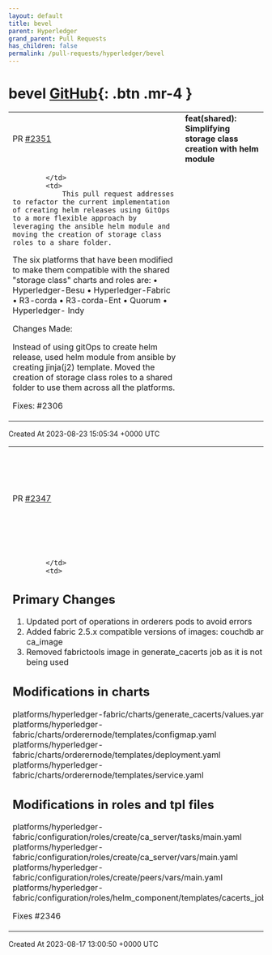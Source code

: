 ```yaml
---
layout: default
title: bevel
parent: Hyperledger
grand_parent: Pull Requests
has_children: false
permalink: /pull-requests/hyperledger/bevel
---
```


# bevel <span class="fs-3 right-align">[GitHub](https://github.com/hyperledger/bevel){: .btn .mr-4 }</span>


<div>
    <table>
        <tr>
            <td>
                PR <a href="https://github.com/hyperledger/bevel/pull/2351" class=".btn">#2351</a>
            </td>
            <td>
                <b>
                    feat(shared): Simplifying storage class creation with helm module 
                </b>
            </td>
        </tr>
        <tr>
            <td>
                
            </td>
            <td>
                This pull request addresses to refactor the current implementation of creating helm releases using GitOps to a more flexible approach by leveraging the ansible helm module and moving the creation of storage class roles to a share folder.

The six platforms that have been modified to make them compatible with the shared "storage class" charts and roles are:
   • Hyperledger-Besu
   • Hyperledger-Fabric
   • R3-corda
   • R3-corda-Ent
   • Quorum
   • Hyperledger- Indy

Changes Made:

Instead of using gitOps to create helm release, used helm module from ansible by creating jinja(j2) template. Moved the creation of storage class roles to a shared folder to use them across all the platforms.

Fixes: #2306
            </td>
        </tr>
    </table>
    <div class="right-align">
        Created At 2023-08-23 15:05:34 +0000 UTC
    </div>
</div>

<div>
    <table>
        <tr>
            <td>
                PR <a href="https://github.com/hyperledger/bevel/pull/2347" class=".btn">#2347</a>
            </td>
            <td>
                <b>
                    [fabric] update orderer pods and update required image versions compatible with 2.5.x
                </b>
            </td>
        </tr>
        <tr>
            <td>
                
            </td>
            <td>
                
Primary Changes
--------------
1. Updated port of operations in orderers pods to avoid errors
2. Added fabric 2.5.x compatible versions of images: couchdb and ca_image
3. Removed fabrictools image in generate_cacerts job as it is not being used

Modifications in charts
-----------------------
platforms/hyperledger-fabric/charts/generate_cacerts/values.yaml 
platforms/hyperledger-fabric/charts/orderernode/templates/configmap.yaml 
platforms/hyperledger-fabric/charts/orderernode/templates/deployment.yaml 
platforms/hyperledger-fabric/charts/orderernode/templates/service.yaml

Modifications in roles and tpl files
-----------------------
platforms/hyperledger-fabric/configuration/roles/create/ca_server/tasks/main.yaml 
platforms/hyperledger-fabric/configuration/roles/create/ca_server/vars/main.yaml 
platforms/hyperledger-fabric/configuration/roles/create/peers/vars/main.yaml 
platforms/hyperledger-fabric/configuration/roles/helm_component/templates/cacerts_job.tpl

Fixes
#2346 
            </td>
        </tr>
    </table>
    <div class="right-align">
        Created At 2023-08-17 13:00:50 +0000 UTC
    </div>
</div>

